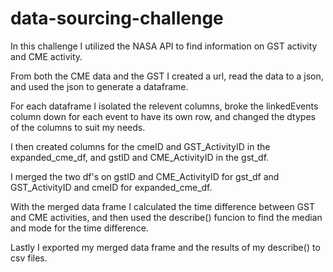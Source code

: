 # data-sourcing-challenge

In this challenge I utilized the NASA API to find information on GST activity and CME activity. 

From both the CME data and the GST I created a url, read the data to a json, and used the json to generate a dataframe. 

For each dataframe I isolated the relevent columns, broke the linkedEvents column down for each event to have its own row, and changed the dtypes of the columns to suit my needs.

I then created columns for the cmeID and GST_ActivityID in the expanded_cme_df, and gstID and CME_ActivityID in the gst_df.

I merged the two df's on gstID and CME_ActivityID for gst_df and GST_ActivityID and cmeID for expanded_cme_df.

With the merged data frame I calculated the time difference between GST and CME activities, and then used the describe() funcion to find the median and mode for the time difference.

Lastly I exported my merged data frame and the results of my describe() to csv files.
